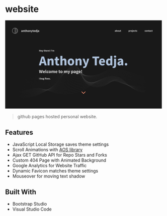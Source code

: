 # website

[![Website Preview](assets/img/preview.jpg)](https://anthonytedja.me)

> github pages hosted personal website.

## Features

- JavaScript Local Storage saves theme settings
- Scroll Animations with [AOS library](https://github.com/michalsnik/aos)
- Ajax GET GitHub API for Repo Stars and Forks
- Custom 404 Page with Animated Background
- Google Analytics for Website Traffic
- Dynamic Favicon matches theme settings
- Mouseover for moving text shadow

## Built With

- Bootstrap Studio
- Visual Studio Code
